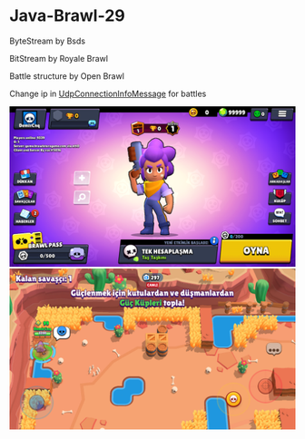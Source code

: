 # Java-Brawl-29

ByteStream by Bsds

BitStream by Royale Brawl

Battle structure by Open Brawl

Change ip in [UdpConnectionInfoMessage](src/DemirCnq/Messaging/Server/UdpConnectionInfoMessage.java) for battles

![Alt text](Screenshot_2023.05.20_23.40.59.766.png)
![Alt text](Screenshot_2023.05.20_23.41.25.577.png)
